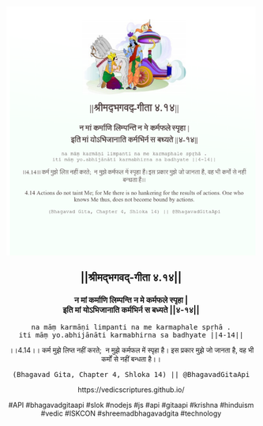 <img src="../../asset/BG_4_14.png"/>
<center><h2>||श्रीमद्‍भगवद्‍-गीता ४.१४||</h2>
<h3>न मां कर्माणि लिम्पन्ति न मे कर्मफले स्पृहा |<br/>इति मां योऽभिजानाति कर्मभिर्न स बध्यते ||४-१४||</h3>
<pre>na māṃ karmāṇi limpanti na me karmaphale spṛhā .<br/>iti māṃ yo.abhijānāti karmabhirna sa badhyate ||4-14||</pre>
<p>।।4.14।। कर्म मुझे लिप्त नहीं करते;  न मुझे कर्मफल में स्पृहा है। इस प्रकार मुझे जो जानता है, वह भी कर्मों से नहीं बन्धता है।।</p>
<pre>(Bhagavad Gita, Chapter 4, Shloka 14) || @BhagavadGitaApi</pre><p>https://vedicscriptures.github.io/</p><p>#API #bhagavadgitaapi #slok #nodejs #js #api #gitaapi #krishna #hinduism #vedic #ISKCON #shreemadbhagavadgita #technology</p></center>